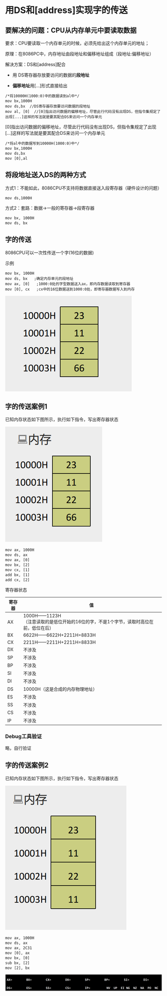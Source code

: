 #  用DS和[address]实现字的传送

## 要解决的问题：CPU从内存单元中要读取数据

要求：CPU要读取一个内存单元的时候，必须先给出这个内存单元的地址；

原理：在8086PC中，内存地址由段地址和偏移地址组成（段地址:偏移地址）

解决方案：DS和[address]配合

- 用 DS寄存器存放要访问的数据的**段地址**

- **偏移地址**用[...]形式直接给出  

```assembly
/*将10000H(1000:0)中的数据读到al中*/
mov bx,1000H
mov ds,bx  //DS寄存器存放要访问数据的段地址
mov al, [0]  //[0]指出访问数据的偏移地址，尽管此行代码没有出现DS，但指令集规定了出现[...]这样的写法就是要其配合DS来访问一个内存单元
```

[0]指出访问数据的偏移地址，尽管此行代码没有出现DS，但指令集规定了出现[...]这样的写法就是要其配合DS来访问一个内存单元

```assembly
/*将al中的数据写到10000H(1000:0)中*/
mov bx,1000H
mov ds,bx
mov [0],al
```

## 将段地址送入DS的两种方式

方式1：不能如此，8086CPU不支持将数据直接送入段寄存器（硬件设计的问题）  

```assembly
mov ds,1000H
```

方式2：套路：数据→一般的寄存器→段寄存器  

```assembly
mov bx, 1000H
mov ds, bx
```

## 字的传送

8086CPU可以一次性传送一个字(16位的数据)  

示例

```assembly
mov bx, 1000H
mov ds, bx   ;确定内存单元的段地址
mov ax, [0]   ;1000:0处的字型数据送入ax，即内存数据读取到寄存器
mov [0], cx   ;cx中的16位数据送到1000:0处，即寄存器数据写入到内存
```

![image-20230903160907235](./assets/image-20230903160907235.png)

## 字的传送案例1

已知内存状态如下图所示，执行如下指令，写出寄存器状态

![image-20230903161044023](./assets/image-20230903161044023.png)

```assembly
mov ax, 1000H
mov ds, ax
mov ax, [0]
mov bx, [2]
mov cx, [1]
add bx, [1]
add cx, [2]
```

寄存器状态

| 寄存器 | 值                                                           |
| ------ | ------------------------------------------------------------ |
| AX     | 1000H——1123H<br />（注意读取的是低位开始的16位的字，不是1个字节，读取时高位在前，低位在后） |
| BX     | 6622H——6622H+2211H=8833H                                     |
| CX     | 2211H——2211H+2211H=8833H                                     |
| DX     | 不涉及                                                       |
| SP     | 不涉及                                                       |
| BP     | 不涉及                                                       |
| SI     | 不涉及                                                       |
| DI     | 不涉及                                                       |
| DS     | 10000H（这是合成的内存物理地址）                             |
| ES     | 不涉及                                                       |
| SS     | 不涉及                                                       |
| CS     | 不涉及                                                       |
| IP     | 不涉及                                                       |

### Debug工具验证

略，自行验证

## 字的传送案例2

已知内存状态如下图所示，执行如下指令，写出寄存器状态

![image-20230903162216851](./assets/image-20230903162216851.png)

```assembly
mov ax, 1000H
mov ds, ax
mov ax, 2C31
mov [0], ax
mov bx, [0]
sub bx, [2]
mov [2], bx
```

![image-20230903162239961](./assets/image-20230903162239961.png)
